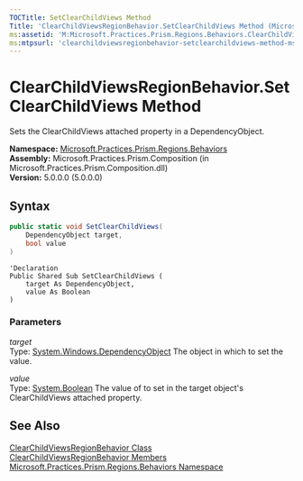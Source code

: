 ```yaml
---
TOCTitle: SetClearChildViews Method
Title: 'ClearChildViewsRegionBehavior.SetClearChildViews Method (Microsoft.Practices.Prism.Regions.Behaviors)'
ms:assetid: 'M:Microsoft.Practices.Prism.Regions.Behaviors.ClearChildViewsRegionBehavior.SetClearChildViews(System.Windows.DependencyObject,System.Boolean)'
ms:mtpsurl: 'clearchildviewsregionbehavior-setclearchildviews-method-mspp-regions-behaviors.md'
---
```


# ClearChildViewsRegionBehavior.SetClearChildViews Method

Sets the ClearChildViews attached property in a DependencyObject.

**Namespace:** [Microsoft.Practices.Prism.Regions.Behaviors](/patterns-practices/reference/mspp-regions-behaviors-namespace)  
**Assembly:** Microsoft.Practices.Prism.Composition (in Microsoft.Practices.Prism.Composition.dll)  
**Version:** 5.0.0.0 (5.0.0.0)

## Syntax

```C#
public static void SetClearChildViews(
	DependencyObject target,
	bool value
)
```

```VB
'Declaration
Public Shared Sub SetClearChildViews ( 
	target As DependencyObject,
	value As Boolean
)
```

### Parameters

*target*  
Type: [System.Windows.DependencyObject](http://msdn.microsoft.com/en-us/library/ms589309)
The object in which to set the value.

*value*  
Type: [System.Boolean](http://msdn.microsoft.com/en-us/library/a28wyd50)
The value of to set in the target object's ClearChildViews attached property.

## See Also

[ClearChildViewsRegionBehavior Class](/patterns-practices/reference/clearchildviewsregionbehavior-class-mspp-regions-behaviors)  
[ClearChildViewsRegionBehavior Members](/patterns-practices/reference/clearchildviewsregionbehavior-members-mspp-regions-behaviors)  
[Microsoft.Practices.Prism.Regions.Behaviors Namespace](/patterns-practices/reference/mspp-regions-behaviors-namespace)
